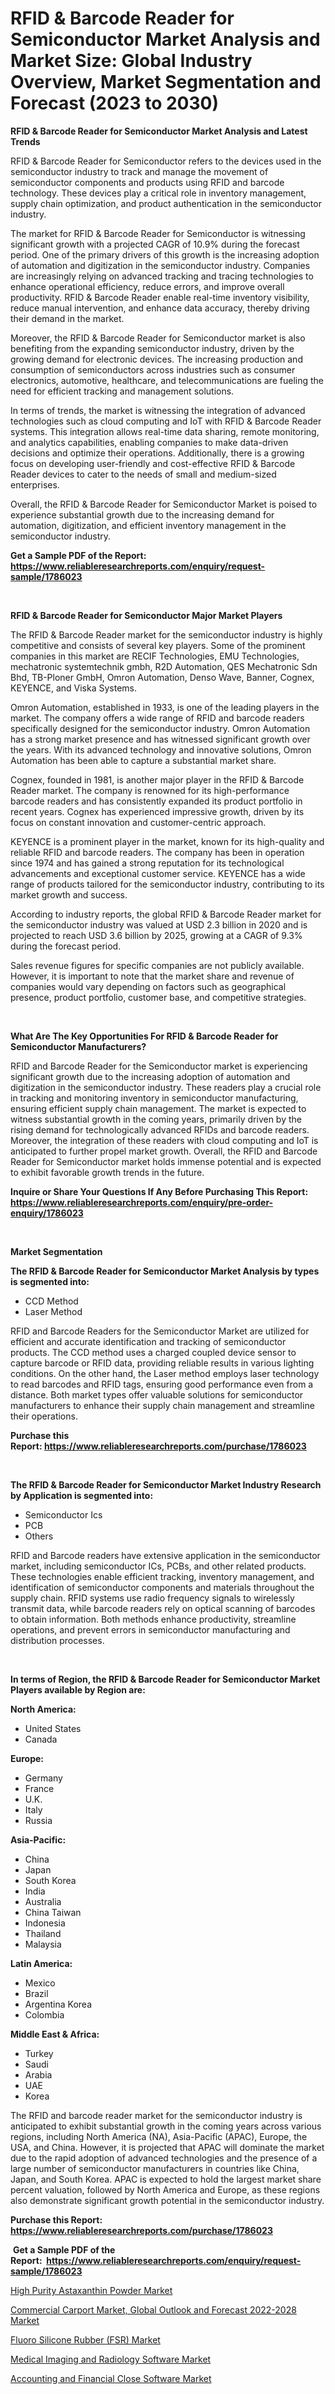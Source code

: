 <p><h1>RFID & Barcode Reader for Semiconductor Market Analysis and Market Size: Global Industry Overview, Market Segmentation and Forecast (2023 to 2030)</h1></p><p><strong>RFID & Barcode Reader for Semiconductor Market Analysis and Latest Trends</strong></p>
<p><p>RFID & Barcode Reader for Semiconductor refers to the devices used in the semiconductor industry to track and manage the movement of semiconductor components and products using RFID and barcode technology. These devices play a critical role in inventory management, supply chain optimization, and product authentication in the semiconductor industry.</p><p>The market for RFID & Barcode Reader for Semiconductor is witnessing significant growth with a projected CAGR of 10.9% during the forecast period. One of the primary drivers of this growth is the increasing adoption of automation and digitization in the semiconductor industry. Companies are increasingly relying on advanced tracking and tracing technologies to enhance operational efficiency, reduce errors, and improve overall productivity. RFID & Barcode Reader enable real-time inventory visibility, reduce manual intervention, and enhance data accuracy, thereby driving their demand in the market.</p><p>Moreover, the RFID & Barcode Reader for Semiconductor market is also benefiting from the expanding semiconductor industry, driven by the growing demand for electronic devices. The increasing production and consumption of semiconductors across industries such as consumer electronics, automotive, healthcare, and telecommunications are fueling the need for efficient tracking and management solutions.</p><p>In terms of trends, the market is witnessing the integration of advanced technologies such as cloud computing and IoT with RFID & Barcode Reader systems. This integration allows real-time data sharing, remote monitoring, and analytics capabilities, enabling companies to make data-driven decisions and optimize their operations. Additionally, there is a growing focus on developing user-friendly and cost-effective RFID & Barcode Reader devices to cater to the needs of small and medium-sized enterprises.</p><p>Overall, the RFID & Barcode Reader for Semiconductor Market is poised to experience substantial growth due to the increasing demand for automation, digitization, and efficient inventory management in the semiconductor industry.</p></p>
<p><strong>Get a Sample PDF of the Report:&nbsp; <a href="https://www.reliableresearchreports.com/enquiry/request-sample/1786023">https://www.reliableresearchreports.com/enquiry/request-sample/1786023</a></strong></p>
<p>&nbsp;</p>
<p><strong>RFID & Barcode Reader for Semiconductor Major Market Players</strong></p>
<p><p>The RFID & Barcode Reader market for the semiconductor industry is highly competitive and consists of several key players. Some of the prominent companies in this market are RECIF Technologies, EMU Technologies, mechatronic systemtechnik gmbh, R2D Automation, QES Mechatronic Sdn Bhd, TB-Ploner GmbH, Omron Automation, Denso Wave, Banner, Cognex, KEYENCE, and Viska Systems.</p><p>Omron Automation, established in 1933, is one of the leading players in the market. The company offers a wide range of RFID and barcode readers specifically designed for the semiconductor industry. Omron Automation has a strong market presence and has witnessed significant growth over the years. With its advanced technology and innovative solutions, Omron Automation has been able to capture a substantial market share.</p><p>Cognex, founded in 1981, is another major player in the RFID & Barcode Reader market. The company is renowned for its high-performance barcode readers and has consistently expanded its product portfolio in recent years. Cognex has experienced impressive growth, driven by its focus on constant innovation and customer-centric approach.</p><p>KEYENCE is a prominent player in the market, known for its high-quality and reliable RFID and barcode readers. The company has been in operation since 1974 and has gained a strong reputation for its technological advancements and exceptional customer service. KEYENCE has a wide range of products tailored for the semiconductor industry, contributing to its market growth and success.</p><p>According to industry reports, the global RFID & Barcode Reader market for the semiconductor industry was valued at USD 2.3 billion in 2020 and is projected to reach USD 3.6 billion by 2025, growing at a CAGR of 9.3% during the forecast period.</p><p>Sales revenue figures for specific companies are not publicly available. However, it is important to note that the market share and revenue of companies would vary depending on factors such as geographical presence, product portfolio, customer base, and competitive strategies.</p></p>
<p>&nbsp;</p>
<p><strong>What Are The Key Opportunities For RFID & Barcode Reader for Semiconductor Manufacturers?</strong></p>
<p><p>RFID and Barcode Reader for the Semiconductor market is experiencing significant growth due to the increasing adoption of automation and digitization in the semiconductor industry. These readers play a crucial role in tracking and monitoring inventory in semiconductor manufacturing, ensuring efficient supply chain management. The market is expected to witness substantial growth in the coming years, primarily driven by the rising demand for technologically advanced RFIDs and barcode readers. Moreover, the integration of these readers with cloud computing and IoT is anticipated to further propel market growth. Overall, the RFID and Barcode Reader for Semiconductor market holds immense potential and is expected to exhibit favorable growth trends in the future.</p></p>
<p><strong>Inquire or Share Your Questions If Any Before Purchasing This Report: <a href="https://www.reliableresearchreports.com/enquiry/pre-order-enquiry/1786023">https://www.reliableresearchreports.com/enquiry/pre-order-enquiry/1786023</a></strong></p>
<p>&nbsp;</p>
<p><strong>Market Segmentation</strong></p>
<p><strong>The RFID & Barcode Reader for Semiconductor Market Analysis by types is segmented into:</strong></p>
<p><ul><li>CCD Method</li><li>Laser Method</li></ul></p>
<p><p>RFID and Barcode Readers for the Semiconductor Market are utilized for efficient and accurate identification and tracking of semiconductor products. The CCD method uses a charged coupled device sensor to capture barcode or RFID data, providing reliable results in various lighting conditions. On the other hand, the Laser method employs laser technology to read barcodes and RFID tags, ensuring good performance even from a distance. Both market types offer valuable solutions for semiconductor manufacturers to enhance their supply chain management and streamline their operations.</p></p>
<p><strong>Purchase this Report:&nbsp;<a href="https://www.reliableresearchreports.com/purchase/1786023">https://www.reliableresearchreports.com/purchase/1786023</a></strong></p>
<p>&nbsp;</p>
<p><strong>The RFID & Barcode Reader for Semiconductor Market Industry Research by Application is segmented into:</strong></p>
<p><ul><li>Semiconductor Ics</li><li>PCB</li><li>Others</li></ul></p>
<p><p>RFID and Barcode readers have extensive application in the semiconductor market, including semiconductor ICs, PCBs, and other related products. These technologies enable efficient tracking, inventory management, and identification of semiconductor components and materials throughout the supply chain. RFID systems use radio frequency signals to wirelessly transmit data, while barcode readers rely on optical scanning of barcodes to obtain information. Both methods enhance productivity, streamline operations, and prevent errors in semiconductor manufacturing and distribution processes.</p></p>
<p>&nbsp;</p>
<p><strong>In terms of Region, the RFID & Barcode Reader for Semiconductor Market Players available by Region are:</strong></p>
<p>
    <p> <strong> North America: </strong>
        <ul>
            <li>United States</li>
            <li>Canada</li>
        </ul>
        </p> 
    <p> <strong> Europe: </strong>
        <ul>
            <li>Germany</li>
            <li>France</li>
            <li>U.K.</li>
            <li>Italy</li>
            <li>Russia</li>
        </ul>
        </p> 
    <p> <strong> Asia-Pacific: </strong>
        <ul>
            <li>China</li>
            <li>Japan</li>
            <li>South Korea</li>
            <li>India</li>
            <li>Australia</li>
            <li>China Taiwan</li>
            <li>Indonesia</li>
            <li>Thailand</li>
            <li>Malaysia</li>
        </ul>
        </p> 
    <p> <strong> Latin America: </strong>
        <ul>
            <li>Mexico</li>
            <li>Brazil</li>
            <li>Argentina Korea</li>
            <li>Colombia</li>
        </ul>
        </p> 
    <p> <strong> Middle East & Africa: </strong>
        <ul>
            <li>Turkey</li>
            <li>Saudi</li>
            <li>Arabia</li>
            <li>UAE</li>
            <li>Korea</li>
        </ul>
    </p>
    </p>
<p><p>The RFID and barcode reader market for the semiconductor industry is anticipated to exhibit substantial growth in the coming years across various regions, including North America (NA), Asia-Pacific (APAC), Europe, the USA, and China. However, it is projected that APAC will dominate the market due to the rapid adoption of advanced technologies and the presence of a large number of semiconductor manufacturers in countries like China, Japan, and South Korea. APAC is expected to hold the largest market share percent valuation, followed by North America and Europe, as these regions also demonstrate significant growth potential in the semiconductor industry.</p></p>
<p><strong>Purchase this Report: <a href="https://www.reliableresearchreports.com/purchase/1786023">https://www.reliableresearchreports.com/purchase/1786023</a></strong></p>
<p>&nbsp;<strong>Get a Sample PDF of the Report:&nbsp;&nbsp;<a href="https://www.reliableresearchreports.com/enquiry/request-sample/1786023">https://www.reliableresearchreports.com/enquiry/request-sample/1786023</a></strong></p>
<p><strong></strong></p>
<p><p><a href="https://github.com/aliciawhite5576/Market-Research-Report-List-1/blob/main/high-purity-astaxanthin-powder-market.md">High Purity Astaxanthin Powder Market</a></p><p><a href="https://medium.com/@cierrahayes645/commercial-carport-market-global-outlook-and-forecast-2022-2028-market-report-reveals-the-latest-88ed3123d567">Commercial Carport Market, Global Outlook and Forecast 2022-2028 Market</a></p><p><a href="https://github.com/provorikovar/Market-Research-Report-List-1/blob/main/fluoro-silicone-rubber-fsr-market.md">Fluoro Silicone Rubber (FSR) Market</a></p><p><a href="https://www.linkedin.com/pulse/medical-imaging-radiology-software-market-research-report/">Medical Imaging and Radiology Software Market</a></p><p><a href="https://www.linkedin.com/pulse/accounting-financial-close-software-market-insights-players/">Accounting and Financial Close Software Market</a></p></p>